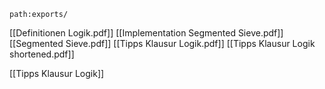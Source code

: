 ```expander
path:exports/
```
[[Definitionen Logik.pdf]]
[[Implementation Segmented Sieve.pdf]]
[[Segmented Sieve.pdf]]
[[Tipps Klausur Logik.pdf]]
[[Tipps Klausur Logik shortened.pdf]]


[[Tipps Klausur Logik]]
